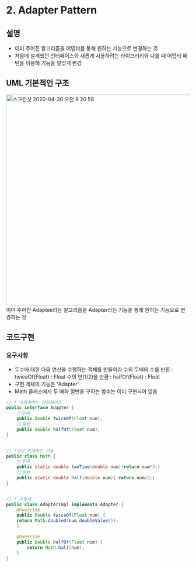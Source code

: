 
# 2. Adapter Pattern
## 설명
- 이미 주어진 알고리즘을 어댑터를 통해 원하는 기능으로 변경하는 것
- 처음에 설계했던 인터페이스와 새롭게 사용하려는 라이브러리와 다를 때 어뎁터 패턴을 이용해 기능을 알맞게 변경

## UML 기본적인 구조
<img width="578" alt="스크린샷 2020-04-30 오전 9 20 58" src="https://user-images.githubusercontent.com/38370976/80659448-fad8f600-8ac3-11ea-8ae3-11557808b42d.png">
이미 주어진 Adaptee라는 알고리즘을 Adapter라는 기능을 통해 원하는 기능으로 변경하는 것


## 코드구현
### 요구사항
- 두수에 대한 다음 연산을 수행하는 객체를 만들어라
 수의 두배의 수를 반환 : twiceOf(Float) : Float
 수의 반(1/2)을 반환 :  halfOf(Float) : Float
- 구현 객체의 기능은 'Adapter'
- Math 클래스에서 두 배와 절반을 구하는 함수는 이미 구현되어 있음

```java
// * 사용하려는 인터페이스
public interface Adapter {
    //두배
    public Double twiceOf(Float num);
    //절반
    public Double halfOf(Float num);
}


// *이미 존재하는 기능
public class Math {
    //두배 
    public static double twoTime(double num){return num*2;}
    //절반
    public static double half(double num){ return num/2;}
}


// * 구현체
public class AdapterImpl implements Adapter {
    @Override
    public Double twiceOf(Float num) {
	return Math.doubled(num.doubleValue());
    }

    @Override
    public Double halfOf(Float num) {
        return Math.half(num);
    }
}
```

